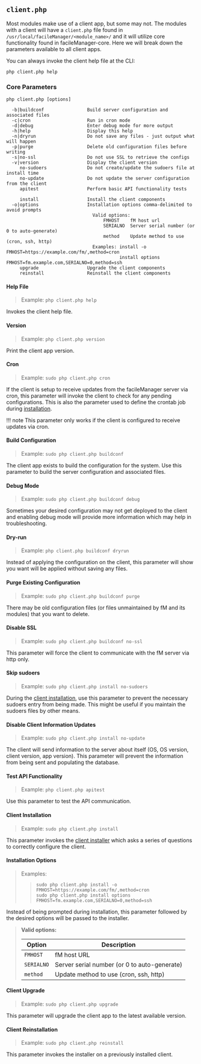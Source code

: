 ## `client.php`
Most modules make use of a client app, but some may not. The modules with a client will have a `client.php` file found in `/usr/local/facileManager/<module_name>/` and it will utilize core functionality found in facileManager-core. Here we will break down the parameters available to all client apps.

You can always invoke the client help file at the CLI:
```
php client.php help
```

### Core Parameters

```
php client.php [options]

  -b|buildconf                Build server configuration and associated files
  -c|cron                     Run in cron mode
  -d|debug                    Enter debug mode for more output
  -h|help                     Display this help
  -n|dryrun                   Do not save any files - just output what will happen
  -p|purge                    Delete old configuration files before writing
  -s|no-ssl                   Do not use SSL to retrieve the configs
  -v|version                  Display the client version
     no-sudoers               Do not create/update the sudoers file at install time
     no-update                Do not update the server configuration from the client
     apitest                  Perform basic API functionality tests

     install                  Install the client components
  -o|options                  Installation options comma-delimited to avoid prompts
                                Valid options: 
                                    FMHOST    fM host url
                                    SERIALNO  Server serial number (or 0 to auto-generate)
                                    method    Update method to use (cron, ssh, http)
                                Examples: install -o FMHOST=https://example.com/fm/,method=cron
                                          install options FMHOST=fm.example.com,SERIALNO=0,method=ssh
     upgrade                  Upgrade the client components
     reinstall                Reinstall the client components
```

#### Help File
>Example: `php client.php help`

Invokes the client help file.

#### Version
>Example: `php client.php version`

Print the client app version.

#### Cron
>Example: `sudo php client.php cron`

If the client is setup to receive updates from the facileManager server via cron, this parameter will invoke the client to check for any pending configurations. This is also the parameter used to define the crontab job during [installation](../../getting-started/basic-install.md#client-installation).

!!! note
    This parameter only works if the client is configured to receive updates via cron.

#### Build Configuration
>Example: `sudo php client.php buildconf`

The client app exists to build the configuration for the system. Use this parameter to build the server configuration and associated files.

#### Debug Mode
>Example: `sudo php client.php buildconf debug`

Sometimes your desired configuration may not get deployed to the client and enabling debug mode will provide more information which may help in troubleshooting.

#### Dry-run
>Example: `php client.php buildconf dryrun`

Instead of applying the configuration on the client, this parameter will show you want will be applied without saving any files.

#### Purge Existing Configuration
>Example: `sudo php client.php buildconf purge`

There may be old configuration files (or files unmaintained by fM and its modules) that you want to delete.

#### Disable SSL
>Example: `sudo php client.php buildconf no-ssl`

This parameter will force the client to communicate with the fM server via http only.

#### Skip sudoers
>Example: `sudo php client.php install no-sudoers`

During the [client installation](../../getting-started/basic-install.md#client-installation), use this parameter to prevent the necessary sudoers entry from being made. This might be useful if you maintain the sudoers files by other means.

#### Disable Client Information Updates
>Example: `sudo php client.php install no-update`

The client will send information to the server about itself (OS, OS version, client version, app version). This parameter will prevent the information from being sent and populating the database.

#### Test API Functionality
>Example: `php client.php apitest`

Use this parameter to test the API communication.

#### Client Installation
>Example: `sudo php client.php install`

This parameter invokes the [client installer](../../getting-started/basic-install.md#client-installation) which asks a series of questions to correctly configure the client.

#### Installation Options
>Examples:
>>```
>>sudo php client.php install -o FMHOST=https://example.com/fm/,method=cron
>>sudo php client.php install options FMHOST=fm.example.com,SERIALNO=0,method=ssh
>>```

Instead of being prompted during installation, this parameter followed by the desired options will be passed to the installer.

>**Valid options:**
>
>| Option | Description |
>|--------|-------------|
>| `FMHOST` | fM host URL |
>| `SERIALNO` | Server serial number (or 0 to auto-generate) |
>| `method` | Update method to use (cron, ssh, http) |

#### Client Upgrade
>Example: `sudo php client.php upgrade`

This parameter will upgrade the client app to the latest available version.

#### Client Reinstallation
>Example: `sudo php client.php reinstall`

This parameter invokes the installer on a previously installed client.
